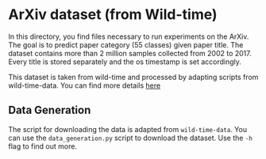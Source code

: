 # ArXiv dataset (from Wild-time)

In this directory, you find files necessary to run experiments on the ArXiv. The goal is to predict paper category (55 classes)
given paper title. The dataset contains more than 2 million samples collected from 2002 to 2017. Every title is stored
separately and the os timestamp is set accordingly.

This dataset is taken from wild-time and processed by adapting scripts from wild-time-data. You can find more details 
[here](https://github.com/huaxiuyao/Wild-Time)

## Data Generation

The script for downloading the data is adapted from `wild-time-data`. 
You can use the `data_generation.py` script to download the dataset. 
Use the `-h` flag to find out more.
